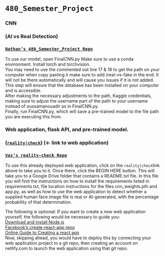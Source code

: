 # `480_Semester_Project`

### CNN

### (AI vs Real Detection)

### [`Nathan’s 480_Semester_Project Repo`](https://github.com/nhasey/480_Semester_Project)  
To use our model, open FinalCNN.py
Make sure to use a conda environment.
Install torch and torchvision.  
You may need to use the commented out line 17 & 18 to get the path on your computer when copy pasting it make sure to add /real-vs-fake in the end. It will not be there automatically and will cause you issues if it is not added. This step will ensure that the database has been installed on your computer and is accessible.  
After making the necessary adjustments to the path, Kaggle credentials, making sure to adjust the username part of the path to your username instead of oussamanouadir as in FinalCNN.py.  
Finally, run FinalCNN.py, which will save a pre-trained model to the file path you are executing this from.

### Web application, flask API, and pre-trained model.
### ([`reality|check`](https://realitycheck480.netlify.app/)) (← link to web application)
### [`Vas’s reality-check Repo`](https://github.com/vas2000-emu/reality-check) 
To use this already deployed web application, click on the `reality|check`link above to take you to it. Once there, click the BEGIN HERE button. This will take you to a Google Drive folder that contains a README.txt file. In this file you will find the instructions on how to install the requirements listed in requirements.txt, file location instructions for the files cnn_weights.pth and app.py, as well as how to use the web application to detect whether a supplied human face image file is real or AI-generated, with the percentage probability of that determination.

The following is optional:
If you want to create a new web application yourself, the following would be necessary to guide you:    
[Download and install Node.js](https://nodejs.org)  
[Facebook’s create-react-app repo](https://github.com/facebook/create-react-app?tab=readme-ov-file)  
[Online Guide to Creating a react app](https://create-react-app.dev/)  
Now, skipping ahead, you would have to deploy this by connecting your web application project to a git repo, then creating an account on netlify.com to launch the web application using that git repo.
